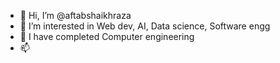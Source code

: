 - 👋 Hi, I’m @aftabshaikhraza
- 👀 I’m interested in Web dev, AI, Data science, Software engg
- 🌱 I have completed Computer engineering
- 📫 

<!---
aftabshaikhraza/aftabshaikhraza is a ✨ special ✨ repository because its `README.md` (this file) appears on your GitHub profile.
You can click the Preview link to take a look at your changes.
--->
